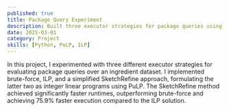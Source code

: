 ```yaml
---
published: true
title: Package Query Experiment
description: Built three executor strategies for package queries using ILP and a SketchRefine approach with PuLP.
date: 2025-03-01
category: Project
skills: [Python, PuLP, ILP]
---
```


In this project, I experimented with three different executor strategies for evaluating package queries over an ingredient dataset. I implemented brute-force, ILP, and a simplified SketchRefine approach, formulating the latter two as integer linear programs using PuLP. The SketchRefine method achieved significantly faster runtimes, outperforming brute-force and achieving 75.9% faster execution compared to the ILP solution.
